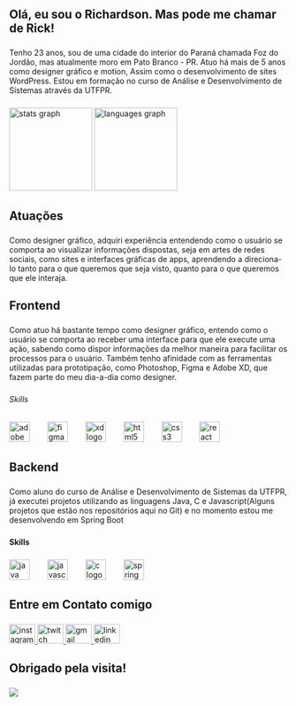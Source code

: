 <h2 align="left">Olá, eu sou o Richardson. Mas pode me chamar de Rick!</h2>

###

<p align="left">Tenho 23 anos, sou de uma cidade do interior do Paraná chamada Foz do Jordão, mas atualmente moro em Pato Branco - PR. Atuo há mais de 5 anos como designer gráfico e motion, Assim como o desenvolvimento de sites WordPress. Estou em formação no curso de Análise e Desenvolvimento de Sistemas através da UTFPR.</p>

###

<div align="left">
  <img src="https://github-readme-stats.vercel.app/api?username=romigrick&hide_title=false&hide_rank=false&show_icons=true&include_all_commits=true&count_private=true&disable_animations=false&theme=merko&locale=pt-br&hide_border=false" height="150" alt="stats graph"  />
  <img src="https://github-readme-stats.vercel.app/api/top-langs?username=romigrick&locale=pt-br&hide_title=false&layout=compact&card_width=320&langs_count=6&theme=merko&hide_border=false" height="150" alt="languages graph"  />
</div>

###

<h2 align="left">Atuações</h2>

###

<p align="left">Como designer gráfico, adquiri experiência entendendo como o usuário se comporta ao visualizar informações dispostas, seja em artes de redes sociais, como sites e interfaces gráficas de apps, aprendendo a direciona-lo tanto para o que queremos que seja visto, quanto para o que queremos que ele interaja.</p>

###

<h2 align="left">Frontend</h2>

###

<p align="left">Como atuo há bastante tempo como designer gráfico, entendo como o usuário se comporta ao receber uma interface para que ele execute uma ação, sabendo como dispor informações da melhor maneira para facilitar os processos para o usuário. Também tenho afinidade com as ferramentas utilizadas para prototipação, como Photoshop, Figma e Adobe XD, que fazem parte do meu dia-a-dia como designer.</p>

###

<h6 align="left">Skills</h6>

###

<div align="left">
  <img src="https://skillicons.dev/icons?i=ps" height="37" alt="adobephotoshop logo"  />
  <img width="24" />
  <img src="https://cdn.jsdelivr.net/gh/devicons/devicon/icons/figma/figma-original.svg" height="37" alt="figma logo"  />
  <img width="24" />
  <img src="https://cdn.jsdelivr.net/gh/devicons/devicon/icons/xd/xd-plain.svg" height="37" alt="xd logo"  />
  <img width="24" />
  <img src="https://cdn.jsdelivr.net/gh/devicons/devicon/icons/html5/html5-original.svg" height="37" alt="html5 logo"  />
  <img width="24" />
  <img src="https://cdn.jsdelivr.net/gh/devicons/devicon/icons/css3/css3-original.svg" height="37" alt="css3 logo"  />
  <img width="24" />
  <img src="https://cdn.jsdelivr.net/gh/devicons/devicon/icons/react/react-original.svg" height="37" alt="react logo"  />
</div>

###

<h2 align="left">Backend</h2>

###

<p align="left">Como aluno do curso de Análise e Desenvolvimento de Sistemas da UTFPR, já executei projetos utilizando as linguagens Java, C e Javascript(Alguns projetos que estão nos repositórios aqui no Git) e no momento estou me desenvolvendo em Spring Boot</p>

###

<h4 align="left">Skills</h4>

###

<div align="left">
  <img src="https://cdn.jsdelivr.net/gh/devicons/devicon/icons/java/java-original.svg" height="37" alt="java logo"  />
  <img width="24" />
  <img src="https://skillicons.dev/icons?i=js" height="37" alt="javascript logo"  />
  <img width="24" />
  <img src="https://cdn.jsdelivr.net/gh/devicons/devicon/icons/c/c-original.svg" height="37" alt="c logo"  />
  <img width="24" />
  <img src="https://cdn.jsdelivr.net/gh/devicons/devicon/icons/spring/spring-original.svg" height="37" alt="spring logo"  />
</div>

###

<h2 align="left">Entre em Contato comigo</h2>

###

<div align="left">
  <a href="instagram.com/_romigrick" target="_blank">
    <img src="https://raw.githubusercontent.com/maurodesouza/profile-readme-generator/master/src/assets/icons/social/instagram/default.svg" width="47" height="35" alt="instagram logo"  />
  </a>
  <a href="twitch.tv/0stalker" target="_blank">
    <img src="https://raw.githubusercontent.com/maurodesouza/profile-readme-generator/master/src/assets/icons/social/twitch/default.svg" width="47" height="35" alt="twitch logo"  />
  </a>
  <a href="richardsonromig201101@gmail.com" target="_blank">
    <img src="https://raw.githubusercontent.com/maurodesouza/profile-readme-generator/master/src/assets/icons/social/gmail/default.svg" width="47" height="35" alt="gmail logo"  />
  </a>
  <a href="https://www.linkedin.com/in/romigrick" target="_blank">
    <img src="https://raw.githubusercontent.com/maurodesouza/profile-readme-generator/master/src/assets/icons/social/linkedin/default.svg" width="47" height="35" alt="linkedin logo"  />
  </a>
</div>

###

<h2 align="left">Obrigado pela visita!</h2>

###

<img src="[https://raw.githubusercontent.com/romigrick/romigrick/output/snake.svg" />

###
